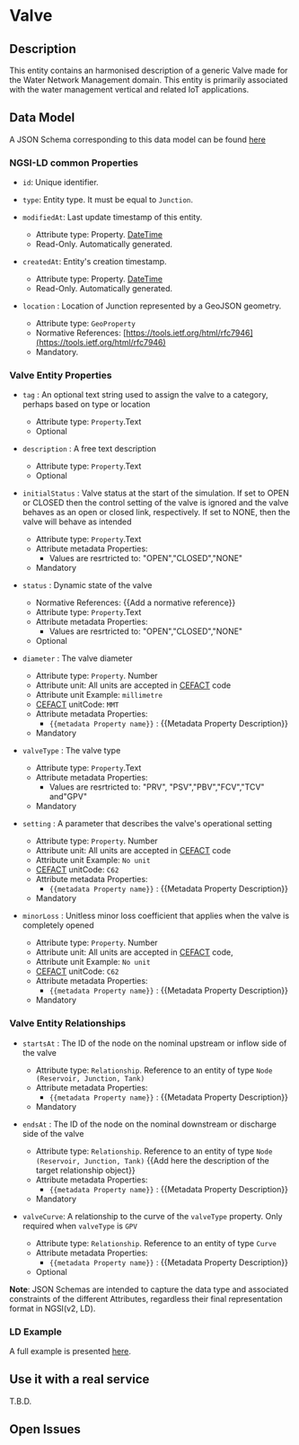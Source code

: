 # Valve

## Description
This entity contains an harmonised description of a generic Valve made for the Water Network Management domain. This entity is primarily associated with the water management vertical and related IoT applications.


## Data Model

A JSON Schema corresponding to this data model can be found [here](../schema.json)
### NGSI-LD common Properties
-   `id`: Unique identifier.

-   `type`: Entity type. It must be equal to `Junction`.

-   `modifiedAt`: Last update timestamp of this
    entity.

    -   Attribute type: Property. [DateTime](https://schema.org/DateTime)
    -   Read-Only. Automatically generated.

-   `createdAt`: Entity's creation timestamp.

    -   Attribute type: Property. [DateTime](https://schema.org/DateTime)
    -   Read-Only. Automatically generated.

-   `location` : Location of Junction represented by a GeoJSON geometry.

    -   Attribute type: `GeoProperty`
    -   Normative References:
        [https://tools.ietf.org/html/rfc7946](https://tools.ietf.org/html/rfc7946)
    -   Mandatory.

### Valve Entity Properties

-   `tag` : An optional text string used to assign the valve to a category, perhaps based on type or location
    -   Attribute type: `Property`.Text
    -   Optional

-   `description` : A free text description
    -   Attribute type: `Property`.Text
    -   Optional

-   `initialStatus` : Valve status at the start of the simulation. If set to OPEN or CLOSED then the control setting of the valve is ignored and the valve behaves as an open or closed link, respectively. If set to NONE, then the valve will behave as intended
    -   Attribute type: `Property`.Text
    -   Attribute metadata Properties:
        -   Values are resrtricted to: "OPEN","CLOSED","NONE"
    -   Mandatory

-   `status` : Dynamic state of the valve
    -   Normative References: {{Add a normative reference}}
    -   Attribute type: `Property`.Text
    -   Attribute metadata Properties:
        -   Values are resrtricted to: "OPEN","CLOSED","NONE"
    -   Optional

-   `diameter` : The valve diameter
    -   Attribute type: `Property`. Number
    -   Attribute unit: All units are accepted in [CEFACT](https://www.unece.org/cefact.html) code
    -   Attribute unit Example: `millimetre`
    -   [CEFACT](https://www.unece.org/cefact.html) unitCode: `MMT`
    -   Attribute metadata Properties:
        -   `{{metadata Property name}}` : {{Metadata Property Description}}
    -   Mandatory

-   `valveType` : The valve type
    -   Attribute type: `Property`.Text
    -   Attribute metadata Properties:
        -   Values are resrtricted to: "PRV", "PSV","PBV","FCV","TCV" and"GPV"
    -   Mandatory

-   `setting` : A parameter that describes the valve's operational setting
    -   Attribute type: `Property`. Number
    -   Attribute unit: All units are accepted in [CEFACT](https://www.unece.org/cefact.html) code
    -   Attribute unit Example: `No unit`
    -   [CEFACT](https://www.unece.org/cefact.html) unitCode: `C62`
    -   Attribute metadata Properties:
        -   `{{metadata Property name}}` : {{Metadata Property Description}}
    -   Mandatory

-   `minorLoss` : Unitless minor loss coefficient that applies when the valve is completely opened
    -   Attribute type: `Property`. Number
    -   Attribute unit: All units are accepted in [CEFACT](https://www.unece.org/cefact.html) code,
    -   Attribute unit Example: `No unit`
    -   [CEFACT](https://www.unece.org/cefact.html) unitCode: `C62`
    -   Attribute metadata Properties:
        -   `{{metadata Property name}}` : {{Metadata Property Description}}
    -   Mandatory
### Valve Entity Relationships

-   `startsAt` : The ID of the node on the nominal upstream or inflow side of the valve

    -   Attribute type: `Relationship`. Reference to an entity of type `Node (Reservoir, Junction, Tank)`
    -   Attribute metadata Properties:
        -   `{{metadata Property name}}` : {{Metadata Property Description}}
    -   Mandatory

-   `endsAt` : The ID of the node on the nominal downstream or discharge side of the valve

    -   Attribute type: `Relationship`. Reference to an entity of type `Node (Reservoir, Junction, Tank)`
        {{Add here the description of the target relationship object}}
    -   Attribute metadata Properties:
        -   `{{metadata Property name}}` : {{Metadata Property Description}}
    -   Mandatory

-   `valveCurve`: A relationship to the curve of the `valveType` property. Only required when `valveType` is `GPV`
    -   Attribute type: `Relationship`. Reference to an entity of type `Curve`
    -   Attribute metadata Properties:
        -   `{{metadata Property name}}` : {{Metadata Property Description}}
    -   Optional


**Note**: JSON Schemas are intended to capture the data type and associated
constraints of the different Attributes, regardless their final representation
format in NGSI(v2, LD).

### LD Example

A full example is presented [here](../example-normalized-ld.jsonld).

## Use it with a real service

T.B.D.

## Open Issues